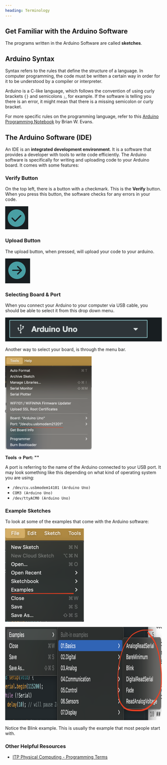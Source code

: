 ```yaml
---
heading: Terminology
---
```


## Get Familiar with the Arduino Software

The programs written in the Arduino Software are called **sketches**.

## Arduino Syntax

Syntax refers to the rules that define the structure of a language. In computer programming, the code must be written a certain way in order for it to be understood by a compiler or interpreter.

Arduino is a C-like language, which follows the convention of using curly brackets `{}` and semicolons `;`, for example. If the software is telling you there is an error, it might mean that there is a missing semicolon or curly bracket.

For more specific rules on the programming language, refer to this <a target="\_blank" href="http://engineering.nyu.edu/gk12/amps-cbri/pdf/ArduinoBooks/Arduino%20Programming%20Notebook.pdf">Arduino Programming Notebook</a> by Brian W. Evans.

## The Arduino Software (IDE)

An IDE is an **integrated development environment**. It is a software that provides a developer with tools to write code efficiently. The Arduino software is specifically for writing and uploading code to your Arduino board. It comes with some features:

### Verify Button

On the top left, there is a button with a checkmark. This is the **Verify** button. When you press this button, the software checks for any errors in your code.

<img src="./images/verify.png"></img>

### Upload Button

The upload button, when pressed, will upload your code to your arduino.

<img src="./images/upload.png"></img>

### Selecting Board & Port

When you connect your Arduino to your computer via USB cable, you should be able to select it from this drop down menu. 

<img src="./images/board.png"></img>

Another way to select your board, is through the menu bar.

<img style="height:300px" src="./images/port.png"></img>

**Tools -> Port: ""**

A port is referring to the name of the Arduino connected to your USB port. It may look something like this depending on what kind of operating system you are using:

- `/dev/cu.usbmodem14101 (Arduino Uno)`
- `COM3 (Arduino Uno)`
- `/dev/ttyACM0 (Arduino Uno)`

### Example Sketches

To look at some of the examples that come with the Arduino software:

<img style="height:300px" src="./images/file.png"></img>

<img style="height:300px" src="./images/examples.png"></img>

Notice the Blink example. This is usually the example that most people start with.

### Other Helpful Resources

- <a href="https://itp.nyu.edu/physcomp/lessons/programming-terms-and-programming-environments/">ITP Physical Computing - Programming Terms</a>
